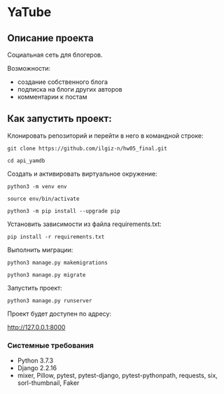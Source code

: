 # YaTube 

## Описание проекта
Социальная сеть для блогеров. 

Возможности:
- создание собственного блога
- подписка на блоги других авторов
- комментарии к постам

## Как запустить проект:

Клонировать репозиторий и перейти в него в командной строке:

```
git clone https://github.com/ilgiz-n/hw05_final.git
```

```
cd api_yamdb
```

Cоздать и активировать виртуальное окружение:

```
python3 -m venv env
```

```
source env/bin/activate
```

```
python3 -m pip install --upgrade pip
```

Установить зависимости из файла requirements.txt:

```
pip install -r requirements.txt
```

Выполнить миграции:

```
python3 manage.py makemigrations
```

```
python3 manage.py migrate
```

Запустить проект:

```
python3 manage.py runserver
```

Проект будет доступен по адресу:

http://127.0.0.1:8000

### Системные требования

- Python 3.7.3
- Django 2.2.16
- mixer, Pillow, pytest, pytest-django, pytest-pythonpath, requests, six, sorl-thumbnail, Faker

